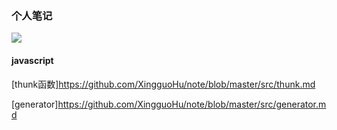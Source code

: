 ### 个人笔记

![](https://pandao.github.io/editor.md/images/logos/editormd-logo-180x180.png)

#### javascript

[thunk函数]https://github.com/XingguoHu/note/blob/master/src/thunk.md

[generator]https://github.com/XingguoHu/note/blob/master/src/generator.md